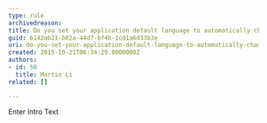 ```yaml
---
type: rule
archivedreason: 
title: Do you set your application default language to automatically change to local language?
guid: 6142ab21-b02a-44d7-bf4b-1cd1a6d33b3e
uri: do-you-set-your-application-default-language-to-automatically-change-to-local-language
created: 2015-10-21T06:34:29.0000000Z
authors:
- id: 50
  title: Martin Li
related: []

---
```



Enter Intro Text
<br><excerpt class='endintro'></excerpt><br>



